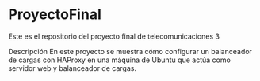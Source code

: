 # ProyectoFinal
Este es el repositorio del proyecto final de telecomunicaciones 3

Descripción
En este proyecto se muestra cómo configurar un balanceador de cargas con HAProxy en una máquina de Ubuntu que actúa como servidor web y balanceador de cargas.
